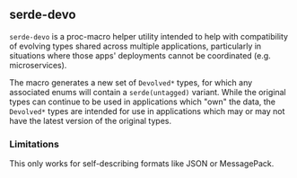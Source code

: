 ## serde-devo

`serde-devo` is a proc-macro helper utility intended to help with compatibility of evolving types shared across multiple applications, particularly in situations where those apps' deployments cannot be coordinated (e.g. microservices).

The macro generates a new set of `Devolved*` types, for which any associated enums will contain a `serde(untagged)` variant. While the original types can continue to be used in applications which "own" the data, the `Devolved*` types are intended for use in applications which may or may not have the latest version of the original types.

### Limitations

This only works for self-describing formats like JSON or MessagePack.
